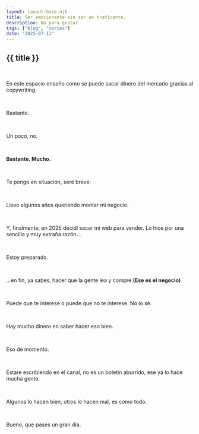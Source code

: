 ```yaml
---
layout: layout-base.njk
title: Ser emocionante sin ser un traficante.
description: No para gustar
tags: ["blog", "series"]
date: "2025-07-11"
---
```


<h2 class="section__title">{{ title }}</h2>

<!--==================== ORDER ====================-->
  <section class="order section">
  <div class="order__container container grid">
      <article class="order__card">
<br>

En este espacio enseño como se puede sacar dinero del mercado gracias al copywriting.

<br>

Bastante.

<br>

Un poco, no.

<br>

**Bastante. Mucho.**  

<br>

Te pongo en situación, seré breve:

<br>

Llevo algunos años queriendo montar mi negocio.

<br>

Y, finalmente, en 2025 decidí sacar mi web para vender. Lo hice por una sencilla y muy extraña razón...

<br>

Estoy preparado.

<br>

...en fin, ya sabes, hacer que la gente lea y compre.**(Ese es el negocio)**

<br>

Puede que te interese o puede que no te interese. No lo sé.

<br>

Hay mucho dinero en saber hacer eso bien.

<br>

Eso de momento.

<br>

Estare escribiendo en el canal, no es un boletin aburrido, ese ya lo hace mucha gente.

<br>

Algunos lo hacen bien, otros lo hacen mal, es como todo.

<br>

Bueno, que pases un gran día.

</article>
    </div>

  </section>